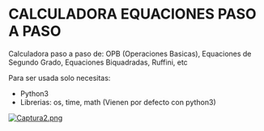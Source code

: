 # CALCULADORA EQUACIONES PASO A PASO
Calculadora paso a paso de: OPB (Operaciones Basicas), Equaciones de Segundo Grado, Equaciones Biquadradas, Ruffini, etc

Para ser usada solo necesitas:
* Python3
* Librerias: os, time, math (Vienen por defecto con python3)

[![Captura2.png](https://postimg.cc/4nLYZ4dC)](https://postimg.cc/CdLRWnwH)
